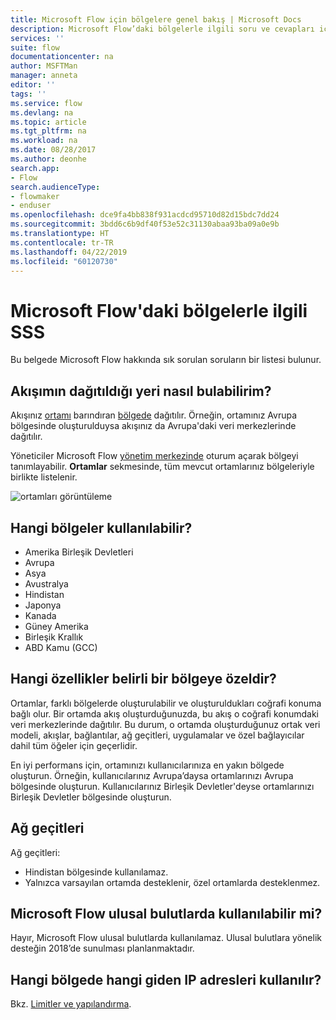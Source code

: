 ```yaml
---
title: Microsoft Flow için bölgelere genel bakış | Microsoft Docs
description: Microsoft Flow’daki bölgelerle ilgili soru ve cevapları içeren genel bakış
services: ''
suite: flow
documentationcenter: na
author: MSFTMan
manager: anneta
editor: ''
tags: ''
ms.service: flow
ms.devlang: na
ms.topic: article
ms.tgt_pltfrm: na
ms.workload: na
ms.date: 08/28/2017
ms.author: deonhe
search.app:
- Flow
search.audienceType:
- flowmaker
- enduser
ms.openlocfilehash: dce9fa4bb838f931acdcd95710d82d15bdc7dd24
ms.sourcegitcommit: 3bdd6c6b9df40f53e52c31130abaa93ba09a0e9b
ms.translationtype: HT
ms.contentlocale: tr-TR
ms.lasthandoff: 04/22/2019
ms.locfileid: "60120730"
---
```

# <a name="faq-for-regions-in-microsoft-flow"></a>Microsoft Flow'daki bölgelerle ilgili SSS
Bu belgede Microsoft Flow hakkında sık sorulan soruların bir listesi bulunur.

## <a name="how-do-i-find-out-where-my-flow-is-deployed"></a>Akışımın dağıtıldığı yeri nasıl bulabilirim?
Akışınız [ortamı](environments-overview-admin.md) barındıran [bölgede](https://azure.microsoft.com/regions/) dağıtılır. Örneğin, ortamınız Avrupa bölgesinde oluşturulduysa akışınız da Avrupa'daki veri merkezlerinde dağıtılır.

Yöneticiler Microsoft Flow [yönetim merkezinde](https://admin.flow.microsoft.com) oturum açarak bölgeyi tanımlayabilir. **Ortamlar** sekmesinde, tüm mevcut ortamlarınız bölgeleriyle birlikte listelenir.

![ortamları görüntüleme](media/regions-overview/environments-list.png)

## <a name="what-regions-are-available"></a>Hangi bölgeler kullanılabilir?
* Amerika Birleşik Devletleri
* Avrupa
* Asya
* Avustralya
* Hindistan
* Japonya
* Kanada
* Güney Amerika
* Birleşik Krallık
* ABD Kamu (GCC)

## <a name="what-features-are-specific-to-a-given-region"></a>Hangi özellikler belirli bir bölgeye özeldir?
Ortamlar, farklı bölgelerde oluşturulabilir ve oluşturuldukları coğrafi konuma bağlı olur. Bir ortamda akış oluşturduğunuzda, bu akış o coğrafi konumdaki veri merkezlerinde dağıtılır. Bu durum, o ortamda oluşturduğunuz ortak veri modeli, akışlar, bağlantılar, ağ geçitleri, uygulamalar ve özel bağlayıcılar dahil tüm öğeler için geçerlidir.

En iyi performans için, ortamınızı kullanıcılarınıza en yakın bölgede oluşturun. Örneğin, kullanıcılarınız Avrupa’daysa ortamlarınızı Avrupa bölgesinde oluşturun. Kullanıcılarınız Birleşik Devletler'deyse ortamlarınızı Birleşik Devletler bölgesinde oluşturun.

## <a name="gateways"></a>Ağ geçitleri
Ağ geçitleri:

* Hindistan bölgesinde kullanılamaz.
* Yalnızca varsayılan ortamda desteklenir, özel ortamlarda desteklenmez.

## <a name="is-microsoft-flow-available-in-national-clouds"></a>Microsoft Flow ulusal bulutlarda kullanılabilir mi?
Hayır, Microsoft Flow ulusal bulutlarda kullanılamaz. Ulusal bulutlara yönelik desteğin 2018’de sunulması planlanmaktadır.

## <a name="what-outbound-ip-addresses-are-used-in-each-region"></a>Hangi bölgede hangi giden IP adresleri kullanılır?
Bkz. [Limitler ve yapılandırma](limits-and-config.md).

